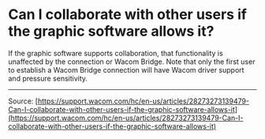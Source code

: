 # Can I collaborate with other users if the graphic software allows it?

If the graphic software supports collaboration, that functionality is unaffected by the connection or Wacom Bridge. Note that only the first user to establish a Wacom Bridge connection will have Wacom driver support and pressure sensitivity.

---
Source: [https://support.wacom.com/hc/en-us/articles/28273273139479-Can-I-collaborate-with-other-users-if-the-graphic-software-allows-it](https://support.wacom.com/hc/en-us/articles/28273273139479-Can-I-collaborate-with-other-users-if-the-graphic-software-allows-it)
